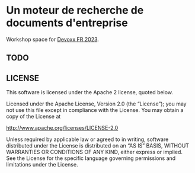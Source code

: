 # Un moteur de recherche de documents d'entreprise

Workshop space for [Devoxx FR 2023](https://cfp.devoxx.fr/2023/talk/SPD-7040/Un_moteur_de_recherche_de_documents_d'entreprise).

## TODO

## LICENSE

This software is licensed under the Apache 2 license, quoted below.

Licensed under the Apache License, Version 2.0 (the “License”); you may not use this file except in compliance with the License. You may obtain a copy of the License at

<http://www.apache.org/licenses/LICENSE-2.0>

Unless required by applicable law or agreed to in writing, software distributed under the License is distributed on an “AS IS” BASIS, WITHOUT WARRANTIES OR CONDITIONS OF ANY KIND, either express or implied. See the License for the specific language governing permissions and limitations under the License.

